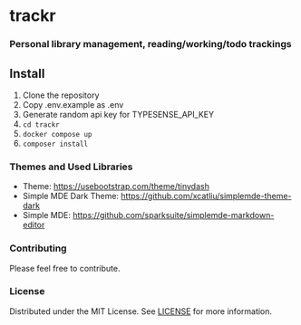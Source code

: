 # trackr

### Personal library management, reading/working/todo trackings

## Install

1. Clone the repository
1. Copy .env.example as .env
1. Generate random api key for TYPESENSE_API_KEY
1. ``cd trackr``
1. ``docker compose up``
1. ``composer install``

### Themes and Used Libraries

- Theme: https://usebootstrap.com/theme/tinydash
- Simple MDE Dark Theme: https://github.com/xcatliu/simplemde-theme-dark
- Simple MDE: https://github.com/sparksuite/simplemde-markdown-editor

### Contributing

Please feel free to contribute.

### License

Distributed under the MIT License. See [LICENSE](LICENSE) for more information.